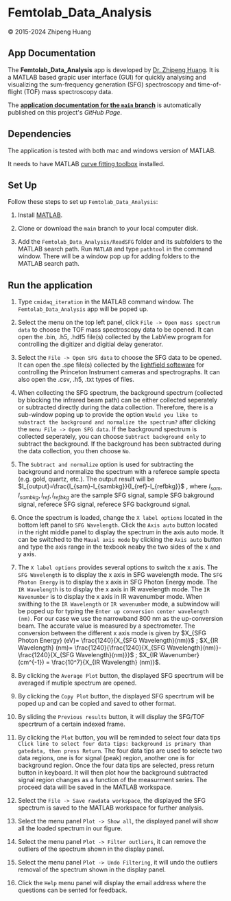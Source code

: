 # Femtolab_Data_Analysis 
&copy; 2015-2024 Zhipeng Huang

## App Documentation

The **Femtolab_Data_Analysis** app is developed by [Dr. Zhipeng Huang](https://zhipeng-huang.netlify.app/). It is a MATLAB based grapic user interface (GUI) for quickly analysing and visualizing the sum-frequency generation (SFG) spectroscopy and time-of-flight (TOF) mass spectroscopy data.

The [**application documentation for the `main` branch**](https://github.com/alancfel/Femtolab_Data_Analysis) is automatically published on this project's *GitHub Page*. 


## Dependencies

The application is tested with both mac and windows version of MATLAB.

It needs to have MATLAB [curve fitting toolbox](https://www.mathworks.com/products/curvefitting.html) installed. 

## Set Up

Follow these steps to set up `Femtolab_Data_Analysis`:

1. Install [MATLAB](https://www.mathworks.com/products/matlab.html).

2. Clone or download the `main` branch to your local computer disk.

3. Add the `Femtolab_Data_Analysis/ReadSFG` folder and its subfolders to the MATLAB search path. Run `MATLAB` and type `pathtool` in the command window. There will be a window pop up for adding folders to the MATLAB search path.


## Run the application

1. Type `cmidaq_iteration` in the MATLAB command window. The `Femtolab_Data_Analysis` app will be poped up.

2. Select the menu on the top left panel, click `File -> Open mass spectrum data` to choose the TOF mass spectroscopy data to be opened. It can open the .bin, .h5, .hdf5 file(s) collected by the LabView program for controlling the digitizer and digitial delay generator. 

3. Select the `File -> Open SFG data` to choose the SFG data to be opened. It can open the .spe file(s) collected by the [lightfield softeware](https://www.teledynevisionsolutions.com/en-hk/categories/software/vision-application-software/) for controlling the Princeton Instrument cameras and spectrographs. It can also open the .csv, .h5, .txt types of files.

4. When collecting the SFG spectrum, the background spectrum (collected by blocking the infrared beam path) can be either collected seperately or subtracted directly during the data collection. Therefore, there is a sub-window poping up to provide the option `Would you like to substract the background and normalize the spectrum?` after clicking the `menu File -> Open SFG data`. If the background spectrum is collected seperately, you can choose `Subtract background only` to subtract the background. If the background has been subtracted during the data collection, you then choose `No`. 

5. The `Subtract and normalize` option is used for subtracting the background and normalize the spectrum with a referece sample specta (e.g. gold, quartz, etc.). The output result will be $I_{output}=\frac{I_{sam}-I_{sambkg}}{I_{ref}-I_{refbkg}}$ , where $I_{sam},I_{sambkg},I_{ref},I_{refbkg}$ are the sample SFG signal, sample SFG bakground signal, referece SFG signal, referece SFG background signal.

6. Once the spectrum is loaded, change the `X label options` located in the bottom left panel to `SFG Wavelength`. Click the `Axis auto` button located in the right middle panel to display the spectrum in the axis auto mode. It can be switched to the `Maual axis mode` by clicking the `Axis auto` button and type the axis range in the texbook neaby the two sides of the x and y axis.

7. The `X label options` provides several options to switch the x axis. The `SFG Wavelength` is to display the x axis in SFG wavelength mode. The `SFG Photon Energy` is to display the x axis in SFG Photon Energy mode. The `IR Wavelength` is to display the x axis in IR wavelength mode. The `IR Wavenumber` is to display the x axis in IR wavenumber mode. When swithing to the `IR Wavelength` or `IR wavenumber` mode, a subwindow will be poped up for typing the `Enter up conversion center wavelength (nm)`. For our case we use the narrowband 800 nm as the up-conversion beam. The accurate value is measured by a spectrometer. The conversion between the different x axis mode is given by $X_{SFG Photon Energy} (eV)= \frac{1240}{X_{SFG Wavelength}(nm)}$ ; $X_{IR Wavelength} (nm)= \frac{1240}{\frac{1240}{X_{SFG Wavelength}(nm)}-\frac{1240}{X_{SFG Wavelength}(nm)}}$ ; $X_{IR Wavenumber} (cm^{-1}) = \frac{10^7}{X_{IR Wavelength} (nm)}$.

8. By clicking the `Average Plot` button, the displayed SFG specrtrum will be averaged if mutiple spectrum are opened.

9. By clicking the `Copy Plot` button, the displayed SFG specrtrum will be poped up and can be copied and saved to other format.

10. By sliding the `Previous results` button, it will display the SFG/TOF specrtrum of a certain indexed frame.

11. By clicking the `Plot` button, you will be reminded to select four data tips `Click line to select four data tips: background is primary than gatedata, then press Return`. The four data tips are used to selecte two data regions, one is for signal (peak) region, another one is for background region. Once the four data tips are selected, press return button in keyboard. It will then plot how the background subtracted signal region changes as a function of the measurment series. The proceed data will be saved in the MATLAB workspace.

12. Select the `File -> Save rawdata workspace`, the displayed the SFG spectrum is saved to the MATLAB workspace for further analysis. 

13. Select the menu panel `Plot -> Show all`, the displayed panel will show all the loaded spectrum in our figure. 

14. Select the menu panel `Plot -> Filter outliers`, it can remove the outliers of the spectrum shown in the display panel.

15. Select the menu panel `Plot -> Undo Filtering`, it will undo the outliers removal of the spectrum shown in the display panel.

16. Click the `Help` menu panel will display the email address where the questions can be sented for feedback.











 